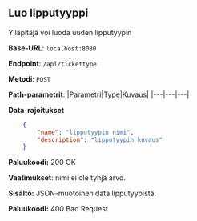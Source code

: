 ## Luo lipputyyppi

Ylläpitäjä voi luoda uuden lipputyypin

**Base-URL**: `localhost:8080`

**Endpoint**: `/api/tickettype`

**Metodi**: `POST`

**Path-parametrit**: 
|Parametri|Type|Kuvaus|
|---|---|---|


**Data-rajoitukset**
```json
    {
        "name": "lipputyypin nimi",
        "description": "lipputyypin kuvaus"
    }
```
**Paluukoodi:** 200 OK

**Vaatimukset**: nimi ei ole tyhjä arvo.

**Sisältö:** JSON-muotoinen data lipputyypistä.

**Paluukoodi:** 400 Bad Request

